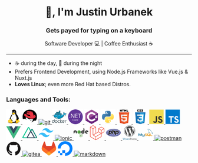 <h1 align="center">👋, I'm Justin Urbanek</h1>
<h3 align="center">Gets payed for typing on a keyboard</h3>
<p align="center">Software Developer 💻 | Coffee Enthusiast ☕</p>

<hr />

<ul>
        <li>
                ☕ during the day, 🥛 during the night
        </li>
        <li>
                Prefers Frontend Development, using Node.js Frameworks like Vue.js & Nuxt.js
        </li>
        <li>
                <b>Loves Linux</b>; even more Red Hat based Distros.
        </li>
</ul>

<h3 align="left">Languages and Tools:</h3>
<p align="left">
        <a href="https://www.kernel.org/" target="_blank" rel="noreferrer"> <img
                        src="https://raw.githubusercontent.com/devicons/devicon/master/icons/linux/linux-original.svg"
                        alt="linux" width="40" height="40" /> </a>
        <a href="https://www.redhat.com/" target="_blank" rel="noreferrer"> <img
                        src="https://raw.githubusercontent.com/devicons/devicon/master/icons/redhat/redhat-original.svg"
                        alt="redhat" width="40" height="40" /> </a>
        <a href="https://git-scm.com/" target="_blank" rel="noreferrer"> <img
                        src="https://www.vectorlogo.zone/logos/git-scm/git-scm-icon.svg" alt="git" width="40"
                        height="40" /> </a>
        <a href="https://www.docker.com/" target="_blank" rel="noreferrer"> <img
                        src="https://raw.githubusercontent.com/devicons/devicon/master/icons/docker/docker-original-wordmark.svg"
                        alt="docker" width="40" height="40" /> </a>
        <a href="https://dotnet.microsoft.com/" target="_blank" rel="noreferrer"> <img
                        src="https://raw.githubusercontent.com/devicons/devicon/master/icons/dotnetcore/dotnetcore-original.svg"
                        alt=".NET" width="40" height="40" /> </a>
        <a href="https://www.csharp.com/" target="_blank" rel="noreferrer"> <img
                        src="https://raw.githubusercontent.com/devicons/devicon/master/icons/csharp/csharp-original.svg"
                        alt="csharp" width="40" height="40" /> </a>
        <a href="https://www.python.org/" target="_blank" rel="noreferrer"> <img
                        src="https://raw.githubusercontent.com/devicons/devicon/master/icons/python/python-original.svg"
                        alt="python" width="40" height="40" /> </a>
        <a href="https://developer.mozilla.org/en-US/docs/Web/HTML" target="_blank" rel="noreferrer"> <img
                        src="https://raw.githubusercontent.com/devicons/devicon/master/icons/html5/html5-original-wordmark.svg"
                        alt="html5" width="40" height="40" /> </a>
        <a href="https://www.w3schools.com/css/" target="_blank" rel="noreferrer"> <img
                        src="https://raw.githubusercontent.com/devicons/devicon/master/icons/css3/css3-original-wordmark.svg"
                        alt="css3" width="40" height="40" /> </a>
        <a href="https://developer.mozilla.org/en-US/docs/Web/JavaScript" target="_blank" rel="noreferrer"> <img
                        src="https://raw.githubusercontent.com/devicons/devicon/master/icons/javascript/javascript-original.svg"
                        alt="javascript" width="40" height="40" /> </a>
        <a href="https://www.typescriptlang.org/" target="_blank" rel="noreferrer"> <img
                        src="https://raw.githubusercontent.com/devicons/devicon/master/icons/typescript/typescript-original.svg"
                        alt="typescript" width="40" height="40" /> </a>
        <a href="https://vuejs.org/" target="_blank" rel="noreferrer"> <img
                        src="https://raw.githubusercontent.com/devicons/devicon/master/icons/vuejs/vuejs-original.svg"
                        alt="vuejs" width="40" height="40" /> </a>
        <a href="https://nuxtjs.org/" target="_blank" rel="noreferrer"> <img
                        src="https://raw.githubusercontent.com/devicons/devicon/master/icons/nuxtjs/nuxtjs-original.svg"
                        alt="nuxtjs" width="40" height="40" /> </a>
        <a href="https://tailwindcss.com/" target="_blank" rel="noreferrer"> <img
                        src="https://raw.githubusercontent.com/devicons/devicon/master/icons/tailwindcss//tailwindcss-original.svg"
                        alt="tailwindcss" width="40" height="40" /> </a>
        <a href="https://ionicframework.com" target="_blank" rel="noreferrer"> <img
                        src="https://upload.wikimedia.org/wikipedia/commons/d/d1/Ionic_Logo.svg" alt="ionic" width="40"
                        height="40" /> </a>
        <a href="https://nodejs.org" target="_blank" rel="noreferrer"> <img
                        src="https://raw.githubusercontent.com/devicons/devicon/master/icons/nodejs/nodejs-original-wordmark.svg"
                        alt="nodejs" width="40" height="40" /> </a>
        <a href="https://laravel.com/" target="_blank" rel="noreferrer"> <img
                        src="https://raw.githubusercontent.com/devicons/devicon/master/icons/laravel/laravel-original.svg"
                        alt="laravel" width="40" height="40" /> </a>
        <a href="https://www.php.net" target="_blank" rel="noreferrer"> <img
                        src="https://raw.githubusercontent.com/devicons/devicon/master/icons/php/php-original.svg"
                        alt="php" width="40" height="40" /> </a>
        <a href="https://wordpress.org" target="_blank" rel="noreferrer"> <img
                        src="https://raw.githubusercontent.com/devicons/devicon/master/icons/wordpress/wordpress-original.svg"
                        alt="wordpress" width="40" height="40" /> </a>
        <a href="https://www.mysql.com/" target="_blank" rel="noreferrer"> <img
                        src="https://raw.githubusercontent.com/devicons/devicon/master/icons/mysql/mysql-original-wordmark.svg"
                        alt="mysql" width="40" height="40" /> </a>
        <a href="https://postman.com" target="_blank" rel="noreferrer"> <img
                        src="https://www.vectorlogo.zone/logos/getpostman/getpostman-icon.svg" alt="postman" width="40"
                        height="40" /> </a>
        <a href="https://github.com" target="_blank" rel="noreferrer"> <img
                        src="https://raw.githubusercontent.com/devicons/devicon/master/icons/github/github-original.svg"
                        alt="github" width="40" height="40" /> </a>
        <a href="https://gitea.io" target="_blank" rel="noreferrer"> <img
                        src="https://raw.githubusercontent.com/go-gitea/gitea/refs/heads/main/assets/logo.svg"
                        alt="gitea" width="40" height="40" /> </a>
        <a href="https://gitlab.com" target="_blank" rel="noreferrer"> <img
                        src="https://raw.githubusercontent.com/devicons/devicon/master/icons/gitlab/gitlab-original.svg"
                        alt="gitlab" width="40" height="40" /> </a>
        <a href="https://www.digitalocean.com/" target="_blank" rel="noreferrer"> <img
                        src="https://raw.githubusercontent.com/devicons/devicon/master/icons/digitalocean/digitalocean-original.svg"
                        alt="digitalocean" width="40" height="40" /> </a>
        <a href="https://www.markdownguide.org" target="_blank" rel="noreferrer"> <img
                        src="https://www.markdownguide.org/assets/images/markdown-mark-white.svg"
                        alt="markdown" width="40" height="40" /> </a>
</p>

